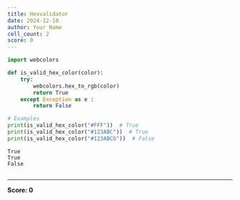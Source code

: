 ```yaml
---
title: Hexvalidator
date: 2024-12-10
author: Your Name
cell_count: 2
score: 0
---
```


```python
import webcolors

def is_valid_hex_color(color):
    try:
        webcolors.hex_to_rgb(color)
        return True
    except Exception as e :
        return False

# Examples
print(is_valid_hex_color("#FFF"))  # True
print(is_valid_hex_color("#123ABC"))  # True
print(is_valid_hex_color("#123ABCG"))  # False
```

    True
    True
    False



```python

```


---
**Score: 0**
